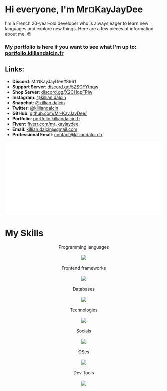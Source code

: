 # Hi everyone, I'm Mr¤KayJayDee

I'm a French 20-year-old developer who is always eager to learn new languages and explore new things. Here are a few pieces of information about me. 😉

### My portfolio is here if you want to see what I'm up to: [portfolio.killiandalcin.fr](http://portfolio.killiandalcin.fr/)

## Links:

- **Discord**: Mr¤KayJayDee#8961
- **Support Server**: [discord.gg/5ZSGFYtnqw](https://discord.gg/5ZSGFYtnqw)
- **Shop Server**: [discord.gg/X2CHqpFPjw](https://discord.gg/X2CHqpFPjw)
- **Instagram**: [@killian.dalcin](https://www.instagram.com/killian.dalcin)
- **Snapchat**: [@killian.dalcin](https://www.snapchat.com/add/killian.dalcin)
- **Twitter**: [@killiandalcin](https://twitter.com/killiandalcin)
- **GitHub**: [github.com/Mr-KayJayDee/](https://github.com/Mr-KayJayDee/)
- **Portfolio**: [portfolio.killiandalcin.fr](https://portfolio.killiandalcin.fr)
- **Fiverr**: [fiverr.com/mr_kayjaydee](https://www.fiverr.com/mr_kayjaydee)
- **Email**: [killian.dalcin@gmail.com](mailto:killian.dalcin@gmail.com)
- **Professional Email**: [contact@killiandalcin.fr](mailto:contact@killiandalcin.fr)


![Metrics](github-metrics.svg)


# My Skills

<p align="center"> 
   Programming languages<br></br>
   <a href="https://skillicons.dev">
    <img src="https://skillicons.dev/icons?i=bash,js,md,nodejs,ts,java,ruby,dart" />
  </a>
</p>
<p align="center"> 
   Frontend frameworks<br></br>
   <a href="https://skillicons.dev">
    <img src="https://skillicons.dev/icons?i=angular,html,css,electron,figma,vue,wordpress,rails,flutter,bootstrap,nuxtjs" />
  </a>
</p>
<p align="center">
  Databases<br></br>
  <a href="https://skillicons.dev">
    <img src="https://skillicons.dev/icons?i=mongodb,mysql,redis,sqlite,postgres" />
  </a>
</p>
<p align="center">
  Technologies<br></br>
  <a href="https://skillicons.dev">
    <img src="https://skillicons.dev/icons?i=docker,bots,figma,nginx" />
  </a>
</p>
<p align="center">
  Socials<br></br>
  <a href="https://skillicons.dev">
    <img src="https://skillicons.dev/icons?i=discord,instagram,linkedin,twitter" />
  </a>
</p>
<p align="center">
  OSes<br></br>
  <a href="https://skillicons.dev">
    <img src="https://skillicons.dev/icons?i=linux,raspberrypi" />
  </a>
</p>
<p align="center">
  Dev Tools<br></br>
  <a href="https://skillicons.dev">
    <img src="https://skillicons.dev/icons?i=git,github,gitlab,postman,atom,codepen,idea,vscode,androidstudio&perline=6" />
  </a>
</p>
